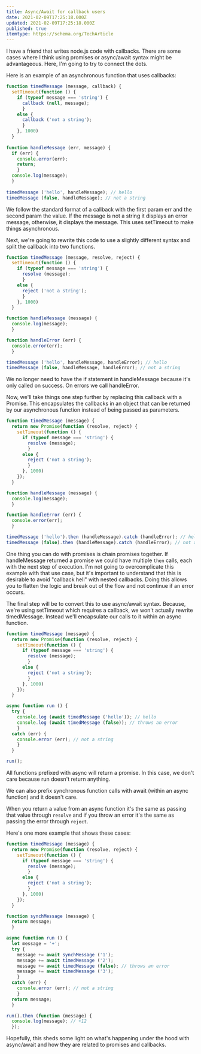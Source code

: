 ```yaml
---
title: Async/Await for callback users
date: 2021-02-09T17:25:18.000Z
updated: 2021-02-09T17:25:18.000Z
published: true
itemtype: https://schema.org/TechArticle
---
```


I have a friend that writes node.js code with callbacks. There are some cases where I think using promises or async/await syntax might be advantageous. Here, I'm going to try to connect the dots.

Here is an example of an asynchronous function that uses callbacks:

```javascript
function timedMessage (message, callback) {
  setTimeout(function () {
    if (typeof message === 'string') {
      callback (null, message);
      }
    else {
      callback ('not a string');
      }
    }, 1000)
  }
  
function handleMessage (err, message) {
  if (err) {
    console.error(err);
    return;
    }
  console.log(message);
  }
  
timedMessage ('hello', handleMessage); // hello
timedMessage (false, handleMessage); // not a string
```

We follow the standard format of a callback with the first param err and the second param the value.  If the message is not a string it displays an error message, otherwise, it displays the message. This uses setTimeout to make things asynchronous.

Next, we're going to rewrite this code to use a slightly different syntax and split the callback into two functions.

```javascript
function timedMessage (message, resolve, reject) {
  setTimeout(function () {
    if (typeof message === 'string') {
      resolve (message);
      }
    else {
      reject ('not a string');
      }
    }, 1000)
  }

function handleMessage (message) {
  console.log(message);
  }

function handleError (err) {
  console.error(err);
  }

timedMessage ('hello', handleMessage, handleError); // hello
timedMessage (false, handleMessage, handleError); // not a string
```

We no longer need to have the if statement in handleMessage because it's only called on success. On errors we call handleError.

Now, we'll take things one step further by replacing this callback with a Promise. This encapsulates the callbacks in an object that can be returned by our asynchronous function instead of being passed as parameters.

```javascript
function timedMessage (message) {
  return new Promise(function (resolve, reject) {
    setTimeout(function () {
      if (typeof message === 'string') {
        resolve (message);
        }
      else {
        reject ('not a string');
        }
      }, 1000)
    });
  }

function handleMessage (message) {
  console.log(message);
  }

function handleError (err) {
  console.error(err);
  }

timedMessage ('hello').then (handleMessage).catch (handleError); // hello
timedMessage (false).then (handleMessage).catch (handleError); // not a string
```

One thing you can do with promises is chain promises together. If handleMessage returned a promise we could have multiple `then` calls, each with the next step of execution. I'm not going to overcomplicate this example with that use case, but it's important to understand that this is desirable to avoid "callback hell" with nested callbacks. Doing this allows you to flatten the logic and break out of the flow and not continue if an error occurs.

The final step will be to convert this to use async/await syntax.  Because, we're using setTimeout which requires a callback, we won't actually rewrite timedMessage. Instead we'll encapsulate our calls to it within an async function.

```javascript
function timedMessage (message) {
  return new Promise(function (resolve, reject) {
    setTimeout(function () {
      if (typeof message === 'string') {
        resolve (message);
        }
      else {
        reject ('not a string');
        }
      }, 1000)
    });
  }

async function run () {
  try {
    console.log (await timedMessage ('hello')); // hello
    console.log (await timedMessage (false)); // throws an error
    }
  catch (err) {
    console.error (err); // not a string
    }
  }

run();
```

All functions prefixed with async will return a promise. In this case, we don't care because run doesn't return anything.

We can also prefix synchronous function calls with await (within an async function) and it doesn't care.

When you return a value from an async function it's the same as passing that value through `resolve` and if you throw an error it's the same as passing the error through `reject`.

Here's one more example that shows these cases:

```javascript
function timedMessage (message) {
  return new Promise(function (resolve, reject) {
    setTimeout(function () {
      if (typeof message === 'string') {
        resolve (message);
        }
      else {
        reject ('not a string');
        }
      }, 1000)
    });
  }

function synchMessage (message) {
  return message;
  }

async function run () {
  let message = '+';
  try {
    message += await synchMessage ('1');
    message += await timedMessage ('2');
    message += await timedMessage (false); // throws an error
    message += await timedMessage ('3');
    }
  catch (err) {
    console.error (err); // not a string
    }
  return message;
  }

run().then (function (message) {
  console.log(message); // +12
  });
```

Hopefully, this sheds some light on what's happening under the hood with async/await and how they are related to promises and callbacks.


